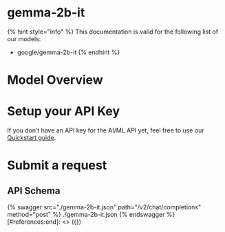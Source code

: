 [#references:start]: <> ({ "template": "openapi" })
# gemma-2b-it

{% hint style="info" %}
This documentation is valid for the following list of our models:
* google/gemma-2b-it
{% endhint %}

# Model Overview


# Setup your API Key
If you don’t have an API key for the AI/ML API yet, feel free to use our [Quickstart guide](https://docs.aimlapi.com/quickstart/setting-up).

# Submit a request
## API Schema
{% swagger src="./gemma-2b-it.json" path="/v2/chat/completions" method="post" %}
./gemma-2b-it.json
{% endswagger %}
[#references:end]: <> ({})